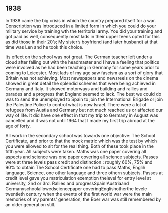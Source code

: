 ## 1938

In 1938 came the big crisis in which the country prepared itself for a war. Conscription was introduced in a limited form in which you could do your military service by training wth the territorial army. You did your training and got paid as well, consequently most lads in their upper teens opted for this as did those in their 20’s; My sister’s boyfriend (and later husband) at that time was Len and he took this choice.

Its effect on the school was not great. The German teacher left under a cloud after falling out with the headmaster and I have a feeling that politics were involved as he had been teaching in Germany for some years prior to coming to Leicester. Most lads of my age saw fascism as a sort of glory that Britain was not achieving. Most newspapers and newsreels on the cinema showed in great detail the splendid schemes that were being achieved in Germany and Italy. It showed motorways and building and rallies and parades and a progress that England seemed to lack. The best we could do was to send the unemployed to Spain to join the International Brigade or join the Palestine Police to control what is now Israel. There were a lot of refugees from Austia and Germany but not much reached us or affected our way of life. It did have one effect in that my trip to Germany in August was cancelled and it was not until 1964 that I made my first trip abroad at the age of forty.

All work in the secondary school was towards one objective: The School Certificate, and prior to that the mock matric which was the test by which you were allowed to sit for the real thing. Both of these took place in the fifth year. All subjects were taken. Maths was one paper covering all aspects and science was one paper covering all science subjects. Passes were at three levels pass credit and distinction.: roughly 60%, 75% and 90% to obtain The School Certificate  one had to pass Maths, Englih language, Science, one other language  and three othern subjects. Passes at credit level gave you matriculation exemption thelevel for entry level at university, 2nd or 3rd. Rallies and progressSpainIAustriaand Germanyschoolallowedsciencepaper coveringEnglishotherthe levele twentieth century when the events of the first world war were the main memories of my parents' generation, the Boer war was still remembered by an older generation still.
